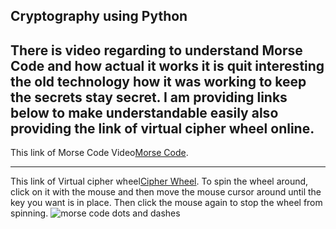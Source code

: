 **Cryptography using Python**
-----------------------------------------------------------------------
There is  video regarding to understand Morse Code and how actual it works it is quit interesting the old technology how it was working to keep the secrets stay secret. I am providing links below to make understandable easily also providing the link of virtual cipher wheel online.
--------------------------------------------------------------------------
This link of Morse Code Video[Morse Code](http://invpy.com/morse/).
 
 -----------------------------------------------------------------------------------
This link of Virtual cipher wheel[Cipher Wheel](https://inventwithpython.com/cipherwheel/).
To spin the wheel around, click on it with the
mouse and then move the mouse cursor around
until the key you want is in place. Then click the
mouse again to stop the wheel from spinning.
![morse code dots and dashes](https://user-images.githubusercontent.com/82521258/204874398-73f6509f-a6c8-4f83-ac53-b383c35b60b4.png)
